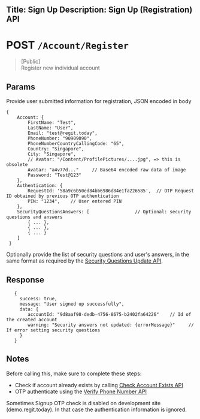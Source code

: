 Title: Sign Up
Description: Sign Up (Registration) API
---
# POST `/Account/Register`
> [Public]    
> Register new individual account

## Params
Provide user submitted information for registration, JSON encoded in body

    {
        Account: {
            FirstName: "Test",
            LastName: "User",
            Email: "test@regit.today",
            PhoneNumber: "90909090",
            PhoneNumberCountryCallingCode: "65",
            Country: "Singapore",
            City: "Singapore",
            // Avatar: "/Content/ProfilePictures/....jpg", => this is obsolete
            Avatar: "a4v77d..."     // Base64 encoded raw data of image
            Password: "Test@123"
        },
        Authentication: {
            RequestId: '58a9c6b50ed84bb6986d84e1fa226585',  // OTP Request ID obtained by previous OTP authentication 
            PIN: "1234",    // User entered PIN
        },
        SecurityQuestionsAnswers: [                 // Optional: security questions and answers
            { ... },
            { ... },
            { ... }
        ]
     }

Optionally provide the list of security questions and user's answers, in the same format as required by the 
[Security Questions Update API](account-settings.html#post-accountaccessprofilesecurityquestions).

## Response
       {
         success: true,
         message: "User signed up successfully",
         data: {
            accountId: "9d8aaf98-dedb-4756-8675-b2402fa64226"    // Id of the created account
            warning: "Security answers not updated: {errorMessage}"     // If error setting security questions
         }
       }

## Notes
Before calling this, make sure to complete these steps:
* Check if account already exists by calling [Check Account Exists API](check-account-exists.html)
* OTP authenticate using the [Verify Phone Number API](verify-phone-number.html)

Sometimes Signup OTP check is disabled on development site (demo.regit.today). In that case the authentication information is ignored.